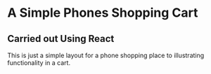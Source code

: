 # A Simple Phones Shopping Cart

## Carried out Using React

This is just a simple layout for a phone shopping place to illustrating functionality in a cart.
